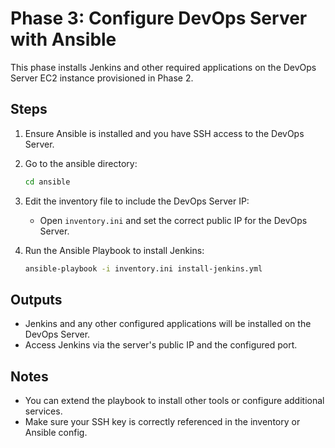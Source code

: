 # Phase 3: Configure DevOps Server with Ansible

This phase installs Jenkins and other required applications on the DevOps Server EC2 instance provisioned in Phase 2.

## Steps

1. Ensure Ansible is installed and you have SSH access to the DevOps Server.

2. Go to the ansible directory:
    ```bash
    cd ansible
    ```

3. Edit the inventory file to include the DevOps Server IP:
    - Open `inventory.ini` and set the correct public IP for the DevOps Server.

4. Run the Ansible Playbook to install Jenkins:
    ```bash
    ansible-playbook -i inventory.ini install-jenkins.yml
    ```

## Outputs

- Jenkins and any other configured applications will be installed on the DevOps Server.
- Access Jenkins via the server's public IP and the configured port.

## Notes

- You can extend the playbook to install other tools or configure additional services.
- Make sure your SSH key is correctly referenced in the inventory or Ansible config.
